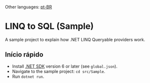 Other languages: [pt-BR](./docs/REAMDE.pt-BR.md)

# LINQ to SQL (Sample)
A sample project to explain how .NET LINQ Queryable providers work.

## Início rápido
- Install [.NET SDK](https://dotnet.microsoft.com) version 6 or later (see `global.json`).
- Navigate to the sample project: `cd src/Sample`.
- Run `dotnet run`.
